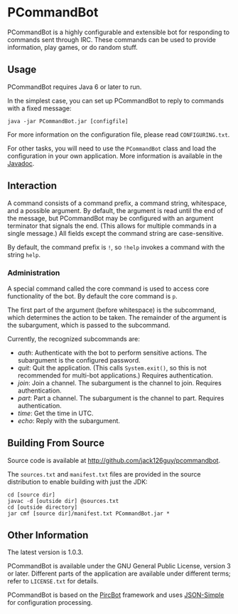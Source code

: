 # PCommandBot

PCommandBot is a highly configurable and extensible bot for responding to commands sent through IRC. These commands can be used to provide information, play games, or do random stuff.

## Usage

PCommandBot requires Java 6 or later to run.

In the simplest case, you can set up PCommandBot to reply to commands with a fixed message:

	java -jar PCommandBot.jar [configfile]

For more information on the configuration file, please read `CONFIGURING.txt`.

For other tasks, you will need to use the `PCommandBot` class and load the configuration in your own application. More information is available in the [Javadoc](http://jack126guy.github.io/pcommandbot/javadoc/tk/halfgray/pcommandbot/PCommandBot.html).

## Interaction

A command consists of a command prefix, a command string, whitespace, and a possible argument. By default, the argument is read until the end of the message, but PCommandBot may be configured with an argument terminator that signals the end. (This allows for multiple commands in a single message.) All fields except the command string are case-sensitive.

By default, the command prefix is `!`, so `!help` invokes a command with the string `help`.

### Administration

A special command called the core command is used to access core functionality of the bot. By default the core command is `p`.

The first part of the argument (before whitespace) is the subcommand, which determines the action to be taken. The remainder of the argument is the subargument, which is passed to the subcommand.

Currently, the recognized subcommands are:

* *auth*: Authenticate with the bot to perform sensitive actions. The subargument is the configured password.
* *quit*: Quit the application. (This calls `System.exit()`, so this is not recommended for multi-bot applications.) Requires authentication.
* *join*: Join a channel. The subargument is the channel to join. Requires authentication.
* *part*: Part a channel. The subargument is the channel to part. Requires authentication.
* *time*: Get the time in UTC.
* *echo*: Reply with the subargument.

## Building From Source

Source code is available at <http://github.com/jack126guy/pcommandbot>.

The `sources.txt` and `manifest.txt` files are provided in the source distribution to enable building with just the JDK:

	cd [source dir]
	javac -d [outside dir] @sources.txt
	cd [outside directory]
	jar cmf [source dir]/manifest.txt PCommandBot.jar *

## Other Information

The latest version is 1.0.3.

PCommandBot is available under the GNU General Public License, version 3 or later. Different parts of the application are available under different terms; refer to `LICENSE.txt` for details.

PCommandBot is based on the [PircBot](http://www.jibble.org/pircbot.php) framework and uses [JSON-Simple](https://code.google.com/p/json-simple/) for configuration processing.